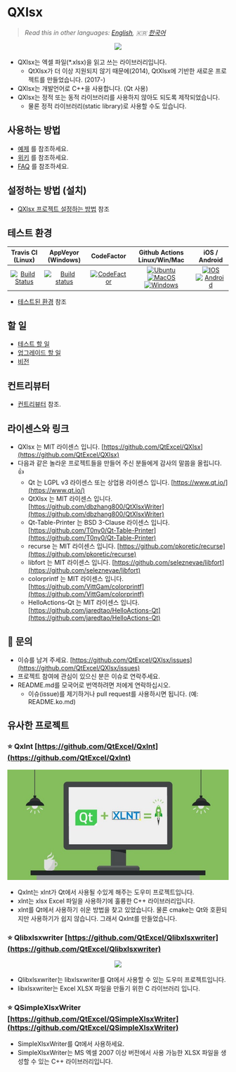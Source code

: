 # QXlsx

> *Read this in other languages: [English](README.md), :kr: [한국어](README.ko.md)*

<p align="center"><img src="https://raw.githubusercontent.com/QtExcel/QXlsx/master/markdown.data/QXlsx-Desktop.png"></p>

- QXlsx는 엑셀 파일(*.xlsx)을 읽고 쓰는 라이브러리입니다.
  - QtXlsx가 더 이상 지원되지 않기 때문에(2014), QtXlsx에 기반한 새로운 프로젝트를 만들었습니다. (2017-)
- QXlsx는 개발언어로 C++을 사용합니다. (Qt 사용)
- QXlsx는 정적 또는 동적 라이브러리를 사용하지 않아도 되도록 제작되었습니다.
  - 물론 정적 라이브러리(static library)로 사용할 수도 있습니다.

## 사용하는 방법
- [예제](Example.md) 를 참조하세요. 
- [위키](https://github.com/QtExcel/QXlsx/wiki) 를 참조하세요.
- [FAQ](https://github.com/QtExcel/QXlsx/wiki/FAQ) 를 참조하세요.

## 설정하는 방법 (설치)

- [QXlsx 프로젝트 설정하는 방법](HowToSetProject.ko.md) 참조

## 테스트 환경

| Travis CI (Linux) | AppVeyor (Windows) | CodeFactor | Github Actions <br> Linux/Win/Mac | iOS / Android  |
| :---------------: | :----------------: | :--------: | :------------------------: | :----------------------------: |
| [![Build Status](https://travis-ci.com/QtExcel/QXlsx.svg?branch=master)](https://travis-ci.com/QtExcel/QXlsx) | [![Build status](https://ci.appveyor.com/api/projects/status/jkod8257gg66vm6e?svg=true)](https://ci.appveyor.com/project/QtExcel/qxlsx) | [![CodeFactor](https://www.codefactor.io/repository/github/qtexcel/qxlsx/badge)](https://www.codefactor.io/repository/github/qtexcel/qxlsx) | [![Ubuntu](https://github.com/QtExcel/QXlsx/workflows/Ubuntu/badge.svg)](https://github.com/QtExcel/QXlsx/actions/Ubuntu)  [![MacOS](https://github.com/QtExcel/QXlsx/workflows/MacOS/badge.svg)](https://github.com/QtExcel/QXlsx/actions/MacOS)  [![Windows](https://github.com/QtExcel/QXlsx/workflows/Windows/badge.svg)](https://github.com/QtExcel/QXlsx/actions/Windows) | [![IOS](https://github.com/QtExcel/QXlsx/workflows/IOS/badge.svg)](https://github.com/QtExcel/QXlsx/actions/IOS)  [![Android](https://github.com/QtExcel/QXlsx/workflows/Android/badge.svg)](https://github.com/QtExcel/QXlsx/actions/Android) |  


- [테스트된 환경](TestEnv.md) 참조

## 할 일
- [테스트 할 일](ToTest.md)
- [업그레이드 할 일](ToUpgrade.md)
- [비전](Vision.md)

## 컨트리뷰터
- [컨트리뷰터](https://github.com/QtExcel/QXlsx/graphs/contributors) 참조.

## 라이센스와 링크
- QXlsx 는 MIT 라이센스 입니다. [https://github.com/QtExcel/QXlsx](https://github.com/QtExcel/QXlsx)
- 다음과 같은 놀라운 프로젝트들을 만들어 주신 분들에게 감사의 말씀을 올립니다. :+1:
  - Qt 는 LGPL v3 라이센스 또는 상업용 라이센스 입니다. [https://www.qt.io/](https://www.qt.io/)
  - QtXlsx 는 MIT 라이센스 입니다. [https://github.com/dbzhang800/QtXlsxWriter](https://github.com/dbzhang800/QtXlsxWriter)
  - Qt-Table-Printer 는 BSD 3-Clause 라이센스 입니다. [https://github.com/T0ny0/Qt-Table-Printer](https://github.com/T0ny0/Qt-Table-Printer) 
  - recurse 는 MIT 라이센스 입니다. [https://github.com/pkoretic/recurse](https://github.com/pkoretic/recurse)
  - libfort 는 MIT 라이센스 입니다. [https://github.com/seleznevae/libfort](https://github.com/seleznevae/libfort)
  - colorprintf 는 MIT 라이센스 입니다. [https://github.com/VittGam/colorprintf](https://github.com/VittGam/colorprintf)
  - HelloActions-Qt 는 MIT 라이센스 입니다. [https://github.com/jaredtao/HelloActions-Qt](https://github.com/jaredtao/HelloActions-Qt)  

## :email: 문의
- 이슈를 남겨 주세요. [https://github.com/QtExcel/QXlsx/issues](https://github.com/QtExcel/QXlsx/issues)
- 프로젝트 참여에 관심이 있으신 분은 이슈로 연락주세요.
- README.md를 모국어로 번역하려면 저에게 연락하십시오.
	- 이슈(issue)를 제기하거나 pull request를 사용하시면 됩니다. (예: README.ko.md)

## 유사한 프로젝트

### :star: <b>Qxlnt</b> [https://github.com/QtExcel/Qxlnt](https://github.com/QtExcel/Qxlnt)

<p align="center"><img src="https://github.com/QtExcel/Qxlnt/raw/master/markdown-data/Concept-QXlnt.jpg"></p>

- Qxlnt는 xlnt가 Qt에서 사용될 수있게 해주는 도우미 프로젝트입니다.
- xlnt는 xlsx Excel 파일을 사용하기에 훌륭한 C++ 라이브러리입니다.
- xlnt를 Qt에서 사용하기 쉬운 방법을 찾고 있었습니다. 물론 cmake는 Qt와 호환되지만 사용하기가 쉽지 않습니다. 그래서 Qxlnt를 만들었습니다.

### :star: <b>Qlibxlsxwriter</b> [https://github.com/QtExcel/Qlibxlsxwriter](https://github.com/QtExcel/Qlibxlsxwriter)

<p align="center"><img src="https://github.com/QtExcel/Qlibxlsxwriter/raw/master/markdown.data/logo.png"></p>

- Qlibxlsxwriter는 libxlsxwriter를 Qt에서 사용할 수 있는 도우미 프로젝트입니다.
- libxlsxwriter는 Excel XLSX 파일을 만들기 위한 C 라이브러리 입니다.	

### :star: <b>QSimpleXlsxWriter</b> [https://github.com/QtExcel/QSimpleXlsxWriter](https://github.com/QtExcel/QSimpleXlsxWriter)

- SimpleXlsxWriter를 Qt에서 사용하세요.
- SimpleXlsxWriter는 MS 엑셀 2007 이상 버전에서 사용 가능한 XLSX 파일을 생성할 수 있는 C++ 라이브러리입니다.
